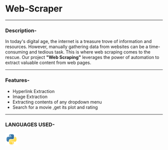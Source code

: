 # Web-Scraper
<hr>
<h3>Description-</h3>  
In today's digital age, the internet is a treasure trove of information and resources. However, manually gathering data from websites can be a time-consuming and tedious task. This is where web scraping comes to the rescue. Our project <b>"Web Scraping"</b> leverages the power of automation to extract valuable content from web pages.
<hr>
<h3>Features-</h3>
<ul>
<li>Hyperlink Extraction</li>
<li>Image Extraction</li>
<li>Extracting contents of any dropdown menu</li>
<li>Search for a movie ,get its plot and rating</li>
</ul>  
<hr>
<h3><b>LANGUAGES USED-</b></h3>
<a href="https://www.python.org" target="_blank" rel="noreferrer"> <img src="https://raw.githubusercontent.com/devicons/devicon/master/icons/python/python-original.svg" alt="python" width="40" height="40"/> </a> 
